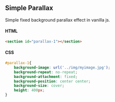 ## Simple Parallax

Simple fixed background parallax effect in vanilla js.

#### HTML
```html
<section id="parallax-1"></section>
```
#### CSS
```css
#parallax-1{
    background-image: url('../img/myimage.jpg');
    background-repeat: no-repeat;
    background-attachment: fixed;
    background-position: center center;
    background-size: cover;
    height: 400px;
}
```
